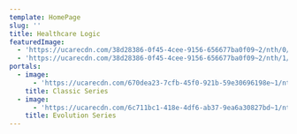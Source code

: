 ```yaml
---
template: HomePage
slug: ''
title: Healthcare Logic
featuredImage:
  - 'https://ucarecdn.com/38d28386-0f45-4cee-9156-656677ba0f09~2/nth/0/'
  - 'https://ucarecdn.com/38d28386-0f45-4cee-9156-656677ba0f09~2/nth/1/'
portals:
  - image:
      - 'https://ucarecdn.com/670dea23-7cfb-45f0-921b-59e30696198e~1/nth/0/'
    title: Classic Series
  - image:
      - 'https://ucarecdn.com/6c711bc1-418e-4df6-ab37-9ea6a30827bd~1/nth/0/'
    title: Evolution Series
---
```


